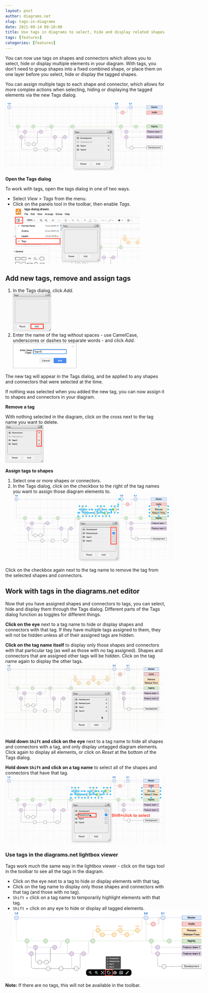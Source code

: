 ```yaml
---
layout: post
author: diagrams.net
slug: tags-in-diagrams
date: 2021-09-14 09:10:00
title: Use tags in diagrams to select, hide and display related shapes and connectors
tags: [features]
categories: [features]
---
```


You can now use tags on shapes and connectors which allows you to select, hide or display multiple elements in your diagram. With tags, you don't need to group shapes into a fixed combined shape, or place them on one layer before you select, hide or display the tagged shapes. 

You can assign multiple tags to each shape and connector, which allows for more complex actions when selecting, hiding or displaying the tagged elements via the new Tags dialog.

<img src="/assets/img/blog/tags-dialog.png" style="width=100%;max-width:500px;height:auto;" alt="Tags on shapes and connectors in diagrams allow you to quickly select, hide or display related shapes without them needing to be grouped or on a single layer">

**Open the Tags dialog**

To work with tags, open the tags dialog in one of two ways.
* Select _View > Tags_ from the menu. 
* Click on the panels tool in the toolbar, then enable _Tags_.
<br /><img src="/assets/img/blog/tags-dialog-view.png" style="width=100%;max-width:400px;height:auto;" alt="Click on the panels tool in the toolbar and enable the Tags dialog">

## Add new tags, remove and assign tags

1. In the Tags dialog, click _Add_.
<br /><img src="/assets/img/blog/tags-dialog-add.png" style="width=100%;max-width:120px;height:auto;" alt="Add a new tag in the Tags dialog in diagrams.net">
2. Enter the name of the tag without spaces - use CamelCase, underscores or dashes to separate words - and click _Add_.
<br /><img src="/assets/img/blog/tags-dialog-add-new-tag.png" style="width=100%;max-width:200px;height:auto;" alt="Add a new tag name">

The new tag will appear in the Tags dialog, and be applied to any shapes and connectors that were selected at the time.

If nothing was selected when you added the new tag, you can now assign it to shapes and connectors in your diagram.

**Remove a tag**

With nothing selected in the diagram, click on the cross next to the tag name you want to delete. 
<br /><img src="/assets/img/blog/tags-dialog-delete-tags.png" style="width=100%;max-width:120px;height:auto;" alt="With nothing selected in your diagram, click on the cross next to the tag name you want to delete in the Tags dialog">

**Assign tags to shapes**

1. Select one or more shapes or connectors.
2. In the Tags dialog, click on the checkbox to the right of the tag names you want to assign those diagram elements to.
<br /><img src="/assets/img/blog/tags-dialog-assign-tags.png" style="width=100%;max-width:500px;height:auto;" alt="Select shapes, then assign tags by enabling the checkboxes to the right of the tag names">

Click on the checkbox again next to the tag name to remove the tag from the selected shapes and connectors. 

## Work with tags in the diagrams.net editor

Now that you have assigned shapes and connectors to tags, you can select, hide and display them through the Tags dialog. Different parts of the Tags dialog function as toggles for different things.

**Click on the eye** next to a tag name to hide or display shapes and connectors with that tag. If they have multiple tags assigned to them, they will not be hidden unless all of their assigned tags are hidden.

**Click on the tag name itself** to display only those shapes and connectors with that particular tag (as well as those with no tag assigned). Shapes and connectors that are assigned other tags will be hidden. Click on the tag name again to display the other tags.
<br /><img src="/assets/img/blog/tags-dialog-click.gif" style="width=100%;max-width:500px;height:auto;" alt="Click on the tag names or the eye to display or hide shapes and connectors with those or other tags">

**Hold down ``Shift`` and click on the eye** next to a tag name to hide all shapes and connectors with a tag, and only display untagged diagram elements. Click again to display all elements, or click on _Reset_ at the bottom of the Tags dialog.

**Hold down ``Shift`` and click on a tag name** to select all of the shapes and connectors that have that tag. 
<br /><img src="/assets/img/blog/tags-dialog-shift-click-tag-name.png" style="width=100%;max-width:500px;height:auto;" alt="Shift+Click on the tag name to select all of the shapes and connectors with that tag">

### Use tags in the diagrams.net lightbox viewer

Tags work much the same way in the lightbox viewer - click on the tags tool in the toolbar to see all the tags in the diagram.

* Click on the eye next to a tag to hide or display elements with that tag. 
* Click on the tag name to display only those shapes and connectors with that tag (and those with no tag).
* ``Shift`` + click on a tag name to temporarily highlight elements with that tag.
* ``Shift`` + click on any eye to hide or display all tagged elements.
<br /><img src="/assets/img/blog/lightbox-tags.png" style="width=100%;max-width:600px;height:auto;" alt="Use the tags tool in the diagrams.net lightbox viewer to view and highlight elements with specific tags">

**Note:** If there are no tags, this will not be available in the toolbar.